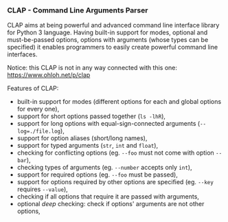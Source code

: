 ### CLAP - Command Line Arguments Parser

CLAP aims at being powerful and advanced command line interface library for Python 3 language. 
Having built-in support for modes, optional and must-be-passed options, 
options with arguments (whose types can be specified) it enables programmers to easily create powerful command line interfaces.


Notice: this CLAP is not in any way connected with this one: https://www.ohloh.net/p/clap


Features of CLAP:
* built-in support for modes (different options for each and global options for every one),
* support for short options passed together (`ls -lhR`),
* support for long options with equal-sign-connected arguments (`--log=./file.log`),
* support for option aliases (short/long names),
* support for typed arguments (`str`, `int` and `float`),
* checking for conflicting options (eg. `--foo` must not come with option `--bar`),
* checking types of arguments (eg. `--number` accepts only `int`),
* support for required options (eg. `--foo` must be passed),
* support for options required by other options are specified (eg. `--key` requires `--value`),
* checking if all options that require it are passed with arguments,
* optional *deep* checking: check if options' arguments are not other options,